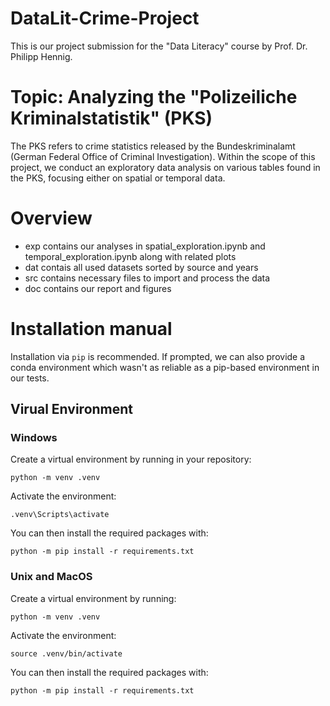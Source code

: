 # DataLit-Crime-Project
 This is our project submission for the "Data Literacy" course by Prof. Dr. Philipp Hennig.

# Topic: Analyzing the "Polizeiliche Kriminalstatistik" (PKS)
The PKS refers to crime statistics released by the Bundeskriminalamt (German Federal Office of Criminal Investigation). 
Within the scope of this project, we conduct an exploratory data analysis on various tables found in the PKS, focusing either on spatial or temporal data.

# Overview
- exp contains our analyses in spatial_exploration.ipynb and temporal_exploration.ipynb along with related plots
- dat contais all used datasets sorted by source and years
- src contains necessary files to import and process the data
- doc contains our report and figures

# Installation manual
Installation via ``pip`` is recommended. If prompted, we can also provide a conda environment which wasn't as reliable as a pip-based environment in our tests.

## Virual Environment
### Windows
Create a virtual environment by running in your repository:
```
python -m venv .venv
```

Activate the environment:
```
.venv\Scripts\activate
```

You can then install the required packages with:
```
python -m pip install -r requirements.txt
```

### Unix and MacOS
Create a virtual environment by running:
```
python -m venv .venv
```

Activate the environment:
```
source .venv/bin/activate
```
You can then install the required packages with:
```
python -m pip install -r requirements.txt
```


